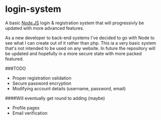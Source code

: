 # login-system
A basic [Node.JS](https://nodejs.org/en/) login & registration system that will progressivly be updated with more advanced features.

As a new developer to back-end systems I've decided to go with Node to see what I can create out of it rather than php. This ia a very basic system that's not intended to be used on any website. In future the repository will be updated and hopefully in a more secure state with more packed featured.

###TODO
* Proper registration validation
* Secure password encryption
* Modifying account details (username, password, email)

####Will eventually get round to adding (maybe)
* Profile pages
* Email verification
